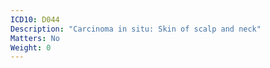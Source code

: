 ```yaml
---
ICD10: D044
Description: "Carcinoma in situ: Skin of scalp and neck"
Matters: No
Weight: 0
---
```


